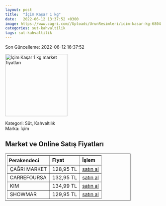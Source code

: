 ```yaml
---
layout: post
title:  "İçim Kaşar 1 kg"
date:   2022-06-12 13:37:52 +0300
image: https://www.cagri.com//Uploads/UrunResimleri/icim-kasar-kg-6804.jpg
categories: sut-kahvaltilik
tags: sut-kahvaltilik
---
```


Son Güncelleme: 2022-06-12 16:37:52

<img src="https://www.cagri.com//Uploads/UrunResimleri/icim-kasar-kg-6804.jpg" width="200" alt="İçim Kaşar 1 kg market fiyatları" />

Kategori: Süt, Kahvaltılık
<br />
Marka: İçim

<h2>Market ve Online Satış Fiyatları</h2>

<table border="1" style="padding: 5px;width:80%;">
  <tr>
    <td style="padding: 5px;"><strong>Perakendeci</strong></td>
    <td><strong>Fiyat</strong></td>
    <td><strong>İşlem</strong></td>
  </tr>
  <tr>
              <td title="Çağrı Market">ÇAĞRI MARKET</td>
              <td>128,95 TL</td>
              <td><a title="Çağrı Market" target="_blank" href="https://www.cagri.com/icim-kasar-kg">satın al</a></td>
            </tr><tr>
              <td title="CarrefourSA">CARREFOURSA</td>
              <td>132,95 TL</td>
              <td><a title="CarrefourSA" target="_blank" href="https://www.carrefoursa.com/icim-kasar-peyniri-1-kg-p-30098209">satın al</a></td>
            </tr><tr>
              <td title="Kim">KIM</td>
              <td>134,99 TL</td>
              <td><a title="Kim" target="_blank" href="https://www.kimgeldi.com/icim-taze-kasar-blok-kg">satın al</a></td>
            </tr><tr>
              <td title="Showmar">SHOWMAR</td>
              <td>129,95 TL</td>
              <td><a title="Showmar" target="_blank" href="https://www.showmar.com.tr/urun/icim-taze-kasar-kg">satın al</a></td>
            </tr>
</table>
